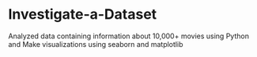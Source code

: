 # Investigate-a-Dataset
Analyzed data containing information about 10,000+ movies using Python and Make visualizations using seaborn and matplotlib
